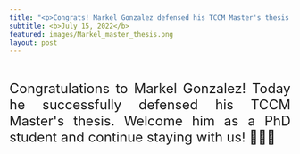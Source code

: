 ```yaml
---
title: "<p>Congrats! Markel Gonzalez defensed his TCCM Master's thesis today &#127881;&#127881;&#127881;</p>"
subtitle: <b>July 15, 2022</b>
featured: images/Markel_master_thesis.png
layout: post
---
```


<br>
<P ALIGN="justify"> <font size="5"> Congratulations to  Markel Gonzalez! Today he successfully defensed his TCCM Master's thesis.
         Welcome him as a PhD student and continue staying with us! &#127881;&#127881;&#127881;</font></p>
